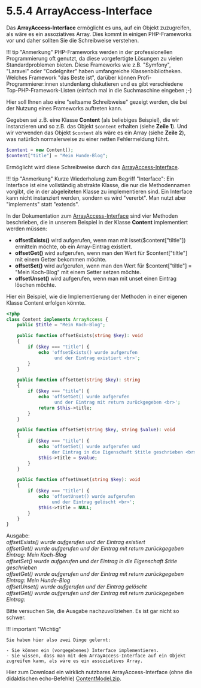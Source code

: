 # 5.5.4 ArrayAccess-Interface

Das **ArrayAccess-Interface** ermöglicht es uns, auf ein Objekt zuzugreifen, als wäre es ein assoziatives Array. Dies kommt in einigen PHP-Frameworks vor und daher sollten Sie die Schreibweise verstehen.

!!! tip "Anmerkung"
    PHP-Frameworks werden in der professionellen Programmierung oft genutzt, da diese vorgefertigte Lösungen zu vielen Standardproblemen bieten. Diese Frameworks wie z.B. "Symfony", "Laravel" oder "CodeIgniter" haben umfangreiche Klassenbibliotheken. Welches Framework "das Beste ist", darüber können Profi-Programmierer:innen stundenlang diskutieren und es gibt verschiedene Top-PHP-Framework-Listen (einfach mal in die Suchmaschine eingeben ;-)

Hier soll Ihnen also eine "seltsame Schreibweise" gezeigt werden, die bei der Nutzung eines Frameworks auftreten kann.

Gegeben sei z.B. eine Klasse **Content** (als beliebiges Beispiel), die wir instanzieren und so z.B. das Objekt `$content` erhalten (siehe **Zeile 1**). Und wir verwenden das Objekt `$content` als wäre es ein Array (siehe **Zeile 2**), was natürlich normalerweise zu einer netten Fehlermeldung führt.

```php linenums="1"
$content = new Content();
$content["title"] = "Mein Hunde-Blog";
```

Ermöglicht wird diese Schreibweise durch das [ArrayAccess-Interface](https://www.php.net/manual/en/class.arrayaccess.php).

!!! tip "Anmerkung"
    Kurze Wiederholung zum Begriff "Interface": Ein Interface ist eine vollständig abstrakte Klasse, die nur die Methodennamen vorgibt, die in der abgeleiteten Klasse zu implementieren sind. Ein Interface kann nicht instanziert werden, sondern es wird "vererbt". Man nutzt aber "implements" statt "extends".

In der Dokumentation zum [ArrayAccess-Interface](https://www.php.net/manual/en/class.arrayaccess.php) sind vier Methoden beschrieben, die in unserem Beispiel in der Klasse **Content** implementiert werden müssen:

- **offsetExists()** wird aufgerufen, wenn man mit isset($content["tiltle"]) ermitteln möchte, ob ein Array-Eintrag existiert.
- **offsetGet()** wird aufgerufen, wenn man den Wert für $content["tiltle"] mit einem Getter bekommen möchte.
- **offsetSet()** wird aufgerufen, wenn man den Wert für $content["tiltle"] = "Mein Koch-Blog" mit einem Setter setzen möchte.
- **offsetUnset()** wird aufgerufen, wenn man mit unset einen Eintrag löschen möchte.

Hier ein Beispiel, wie die Implementierung der Methoden in einer eigenen Klasse Content erfolgen könnte.

```php linenums="1"
<?php
class Content implements ArrayAccess {
    public $title = "Mein Koch-Blog";

    public function offsetExists(string $key): void 
    {
        if ($key === "title") {
            echo 'offsetExists() wurde aufgerufen 
                  und der Eintrag existiert <br>';
        }
    }

    public function offsetGet(string $key): string 
    {
        if ($key === "title") {
            echo 'offsetGet() wurde aufgerufen 
                  und der Eintrag mit return zurückgegeben <br>';
            return $this->title;
        }
    }

    public function offsetSet(string $key, string $value): void 
    {
        if ($key === "title") {
            echo 'offsetSet() wurde aufgerufen und 
                 der Eintrag in die Eigenschaft $title geschrieben <br>';
            $this->title = $value;
        }
    }

    public function offsetUnset(string $key): void 
    {
        if ($key === "title") {
            echo 'offsetUnset() wurde aufgerufen 
                 und der Eintrag gelöscht <br>';
            $this->title = NULL;
        }
    }
}
```

Ausgabe:<br>
*offsetExists() wurde aufgerufen und der Eintrag existiert*<br>
*offsetGet() wurde aufgerufen und der Eintrag mit return zurückgegeben*<br>
*Eintrag: Mein Koch-Blog*<br>
*offsetSet() wurde aufgerufen und der Eintrag in die Eigenschaft $title geschrieben*<br>
*offsetGet() wurde aufgerufen und der Eintrag mit return zurückgegeben*<br>
*Eintrag: Mein Hunde-Blog*<br>
*offsetUnset() wurde aufgerufen und der Eintrag gelöscht*<br>
*offsetGet() wurde aufgerufen und der Eintrag mit return zurückgegeben*<br>
*Eintrag:*

Bitte versuchen Sie, die Ausgabe nachzuvollziehen. Es ist gar nicht so schwer.

!!! important "Wichtig"

    Sie haben hier also zwei Dinge gelernt:

    - Sie können ein (vorgegebenes) Interface implementieren.
    - Sie wissen, dass man mit dem ArrayAccess-Interface auf ein Objekt zugreifen kann, als wäre es ein assoziatives Array.

Hier zum Download ein wirklich nutzbares ArrayAccess-Interface (ohne die didaktischen echo-Befehle) [ContentModel.zip](media/ContentModel.zip).
